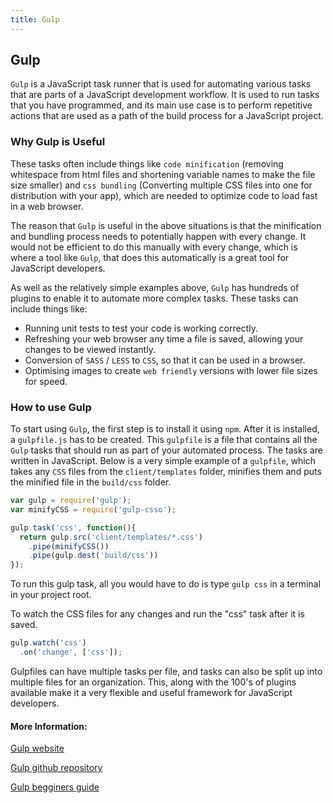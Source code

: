 ```yaml
---
title: Gulp
---
```

## Gulp
`Gulp` is a JavaScript task runner that is used for automating various tasks that are parts of a JavaScript development workflow. 
It is used to run tasks that you have programmed, and its main use case is to perform repetitive actions that are used as a path of the build process for a JavaScript project. 

### Why Gulp is Useful
These tasks often include things like `code minification` (removing whitespace from html files and shortening variable names to make the file size smaller) and `css bundling` (Converting multiple CSS files into one for distribution with your app), which are needed to optimize code to load fast in a web browser. 

The reason that `Gulp` is useful in the above situations is that the minification and bundling process needs to potentially happen with every change. It would not be efficient to do this manually with every change, which is where a tool like `Gulp`, that does this automatically is a great tool for JavaScript developers.

As well as the relatively simple examples above, `Gulp` has hundreds of plugins to enable it to automate more complex tasks. These tasks can include things like:

- Running unit tests to test your code is working correctly.
- Refreshing your web browser any time a file is saved, allowing your changes to be viewed instantly.
- Conversion of `SASS` / `LESS` to `CSS`, so that it can be used in a browser.
- Optimising images to create `web friendly` versions with lower file sizes for speed.

### How to use Gulp
To start using `Gulp`, the first step is to install it using `npm`. After it is installed, a `gulpfile.js` has to be created. This `gulpfile` is a file that contains all the `Gulp` tasks that should run as part of your automated process. The tasks are written in JavaScript. Below is a very simple example of a `gulpfile`, which takes any `CSS` files from the `client/templates` folder, minifies them and puts the minified file in the `build/css` folder.

```javascript
var gulp = require('gulp');
var minifyCSS = require('gulp-csso');

gulp.task('css', function(){
  return gulp.src('client/templates/*.css')
    .pipe(minifyCSS())
    .pipe(gulp.dest('build/css'))
});
```

To run this gulp task, all you would have to do is type `gulp css` in a terminal in your project root. 

To watch the CSS files for any changes and run the "css" task after it is saved.
```javascript
gulp.watch('css')
  .on('change', ['css']);
```


Gulpfiles can have multiple tasks per file, and tasks can also be split up into multiple files for an organization. This, along with the 100's of plugins available make it a very flexible and useful framework for JavaScript developers.


#### More Information:

<a href="https://gulpjs.com/" target='blank' rel='nofollow'>Gulp website</a>

<a href="https://github.com/gulpjs/gulp" target='blank' rel='nofollow'>Gulp github repository</a>

<a href="https://css-tricks.com/gulp-for-beginners/" target='blank' rel='nofollow'>Gulp begginers guide</a>
  

